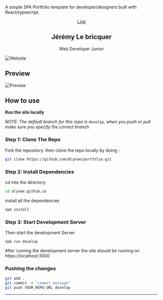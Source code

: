 A simple SPA Portfolio template for developer/designers built with React/typescript.

<p align="center">
  <a href="https://alynae.github.io/portfolio/">Link</a>
    <h2 align="center">Jérémy Le bricquer</h2> 
</p> 
<p align="center">Web Developer Junior</p>

![Website](https://img.shields.io/website?down_message=offline&label=site&up_message=online&url=https://alynae.github.io/portfolio/)


## Preview
![Preview](https://i.ibb.co/jGhZ4nB/Portfolio.jpg)


## How to use
**Run the site locally**

_NOTE: The default branch for this repo is `develop`, when you push or pull make sure you specify the correct branch_

### Step 1: Clone The Repo

Fork the repository. then clone the repo locally by doing -

```bash
git clone https://github.com/Alynae/portfolio.git
```

### Step 2: Install Dependencies

cd into the directory

```bash
cd alynae.github.io
```

install all the dependencies
```bash
npm install
```

### Step 3: Start Development Server

Then start the development Server
```
npm run develop
```
After running the development server the site should be running on https://localhost:3000


### Pushing the changes

```bash
git add .
git commit -m "commit message"
git push YOUR_REPO_URL develop
```

------






